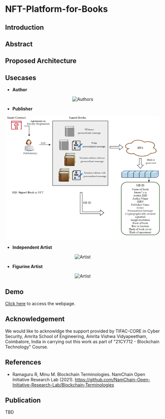 # NFT-Platform-for-Books

## Introduction

## Abstract 

## Proposed Architecture 

## Usecases 
  - <b>Author</b>
  
  <p align="center">
  <img src="Assets/Usecases/Authors.png" alt="Authors" width="500" height="400">
  </p>
  
  - <b>Publisher</b>
  
  <p align="center">
  <img src="Assets/Usecases/Publisher.png" alt="Publisher" width="500" height="400">
  </p>
  
  - <b>Independent Artist</b>
  
  <p align="center">
  <img src="Assets/Usecases/Artist_1.png" alt="Artist" width="500" height="300">
  </p>
  
  - <b>Figurine Artist</b>
  
  <p align="center">
  <img src="Assets/Usecases/Artist_2.png" alt="Artist" width="500" height="450">
  </p>
 
## Demo
[Click here]() to access the webpage.

## Acknowledgement
We would like to acknowldge the support provided by TIFAC-CORE in Cyber Security, Amrita School of Engineering, Amrita Vishwa Vidyapeetham, Coimbatore, India in carrying out this work as part of "21CY712 - Blockchain Technology" Course. 

## References

 - Ramaguru R, Minu M. Blockchain Terminologies. NamChain Open Initiative Research Lab (2021). https://github.com/NamChain-Open-Initiative-Research-Lab/Blockchain-Terminologies

## Publication
TBD

